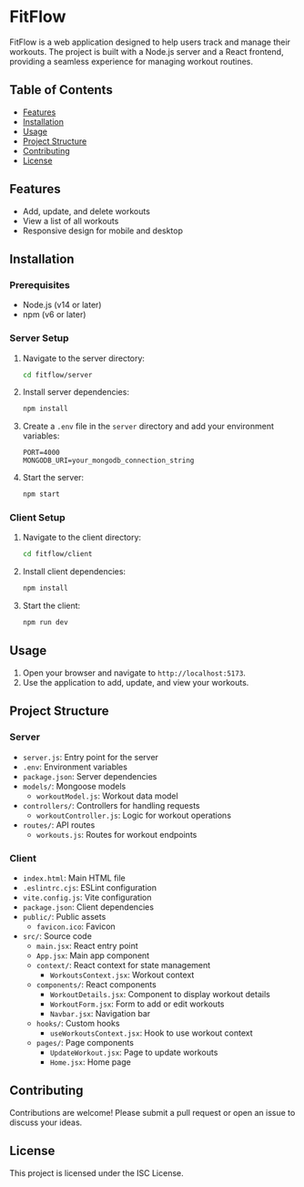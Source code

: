
# FitFlow

FitFlow is a web application designed to help users track and manage their workouts. The project is built with a Node.js server and a React frontend, providing a seamless experience for managing workout routines.

## Table of Contents
- [Features](#features)
- [Installation](#installation)
- [Usage](#usage)
- [Project Structure](#project-structure)
- [Contributing](#contributing)
- [License](#license)

## Features
- Add, update, and delete workouts
- View a list of all workouts
- Responsive design for mobile and desktop

## Installation

### Prerequisites
- Node.js (v14 or later)
- npm (v6 or later)

### Server Setup
1. Navigate to the server directory:
    ```bash
    cd fitflow/server
    ```
2. Install server dependencies:
    ```bash
    npm install
    ```
3. Create a `.env` file in the `server` directory and add your environment variables:
    ```env
    PORT=4000
    MONGODB_URI=your_mongodb_connection_string
    ```
4. Start the server:
    ```bash
    npm start
    ```

### Client Setup
1. Navigate to the client directory:
    ```bash
    cd fitflow/client
    ```
2. Install client dependencies:
    ```bash
    npm install
    ```
3. Start the client:
    ```bash
    npm run dev
    ```

## Usage
1. Open your browser and navigate to `http://localhost:5173`.
2. Use the application to add, update, and view your workouts.

## Project Structure

### Server
- `server.js`: Entry point for the server
- `.env`: Environment variables
- `package.json`: Server dependencies
- `models/`: Mongoose models
  - `workoutModel.js`: Workout data model
- `controllers/`: Controllers for handling requests
  - `workoutController.js`: Logic for workout operations
- `routes/`: API routes
  - `workouts.js`: Routes for workout endpoints

### Client
- `index.html`: Main HTML file
- `.eslintrc.cjs`: ESLint configuration
- `vite.config.js`: Vite configuration
- `package.json`: Client dependencies
- `public/`: Public assets
  - `favicon.ico`: Favicon
- `src/`: Source code
  - `main.jsx`: React entry point
  - `App.jsx`: Main app component
  - `context/`: React context for state management
    - `WorkoutsContext.jsx`: Workout context
  - `components/`: React components
    - `WorkoutDetails.jsx`: Component to display workout details
    - `WorkoutForm.jsx`: Form to add or edit workouts
    - `Navbar.jsx`: Navigation bar
  - `hooks/`: Custom hooks
    - `useWorkoutsContext.jsx`: Hook to use workout context
  - `pages/`: Page components
    - `UpdateWorkout.jsx`: Page to update workouts
    - `Home.jsx`: Home page

## Contributing
Contributions are welcome! Please submit a pull request or open an issue to discuss your ideas.

## License
This project is licensed under the ISC License.
